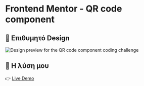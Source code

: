 # Frontend Mentor - QR code component

## 🎨 Επιθυμητό Design
![Design preview for the QR code component coding challenge](./design/desktop-preview.jpg)

## 📸 Η λύση μου
👉 [Live Demo](https://gakrita.github.io/Frontend-Mentor--QR-code-component/)
